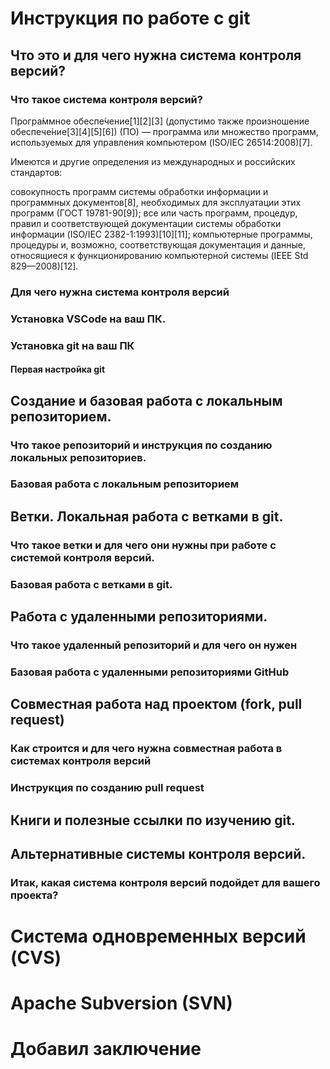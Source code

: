 # Инструкция по работе с git

## Что это и для чего нужна система контроля версий?

### Что такое система контроля версий?
Програ́ммное обеспе́чение[1][2][3] (допустимо также произношение обеспече́ние[3][4][5][6]) (ПО) — программа или множество программ, используемых для управления компьютером (ISO/IEC 26514:2008)[7].

Имеются и другие определения из международных и российских стандартов:

совокупность программ системы обработки информации и программных документов[8], необходимых для эксплуатации этих программ (ГОСТ 19781-90[9]);
все или часть программ, процедур, правил и соответствующей документации системы обработки информации (ISO/IEC 2382-1:1993)[10][11];
компьютерные программы, процедуры и, возможно, соответствующая документация и данные, относящиеся к функционированию компьютерной системы (IEEE Std 829—2008)[12].

### Для чего нужна система контроля версий



### Установка VSCode на ваш ПК.

### Установка git на ваш ПК

#### Первая настройка git

## Создание и базовая работа с локальным репозиторием.

### Что такое репозиторий и инструкция по созданию локальных репозиториев.

### Базовая работа с локальным репозиторием

## Ветки. Локальная работа с ветками в git.

### Что такое ветки и для чего они нужны при работе с системой контроля версий.

### Базовая работа с ветками в git.

## Работа с удаленными репозиториями.

### Что такое удаленный репозиторий и для чего он нужен

### Базовая работа с удаленными репозиториями GitHub

## Совместная работа над проектом (fork, pull request)

### Как строится и для чего нужна совместная работа в системах контроля версий

### Инструкция по созданию pull request

## Книги и полезные ссылки по изучению git.

## Альтернативные системы контроля версий.

### Итак, какая система контроля версий подойдет для вашего проекта?

# Система одновременных версий (CVS)

# Apache Subversion (SVN)

# Добавил заключение
